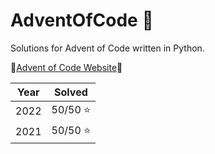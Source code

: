 # AdventOfCode 🎄
Solutions for Advent of Code written in Python.

:stars:[Advent of Code Website](https://adventofcode.com/):stars:

| Year  | Solved |
| ------------- | ------------- |
| 2022  | 50/50 :star: |
| 2021  | 50/50 :star:  |
